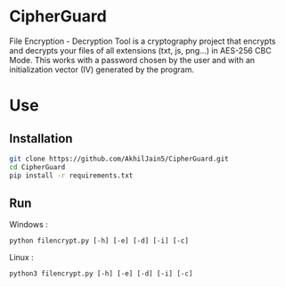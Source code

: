 # CipherGuard
File Encryption - Decryption Tool is a cryptography project that encrypts and decrypts your files of all extensions (txt, js, png...) in AES-256 CBC Mode. This works with a password chosen by the user and with an initialization vector (IV) generated by the program.

# Use
## Installation
```bash
git clone https://github.com/AkhilJain5/CipherGuard.git
cd CipherGuard
pip install -r requirements.txt
```

## Run
Windows :
```
python filencrypt.py [-h] [-e] [-d] [-i] [-c]
```

Linux :
```
python3 filencrypt.py [-h] [-e] [-d] [-i] [-c]
```
